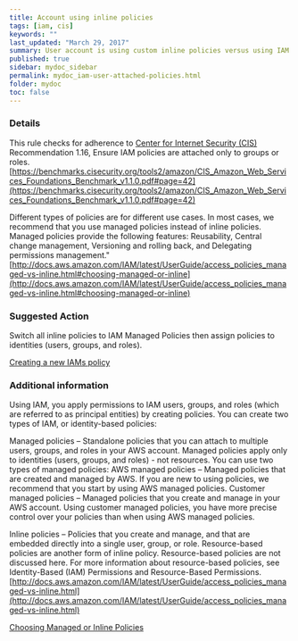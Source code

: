 ```yaml
---
title: Account using inline policies
tags: [iam, cis]
keywords: ""
last_updated: "March 29, 2017"
summary: User account is using custom inline policies versus using IAM group managed policies.
published: true
sidebar: mydoc_sidebar
permalink: mydoc_iam-user-attached-policies.html
folder: mydoc
toc: false
---
```


### Details  
This rule checks for adherence to [Center for Internet Security (CIS)](https://www.cisecurity.org/) Recommendation 1.16, Ensure IAM policies are attached only to groups or roles.  
[https://benchmarks.cisecurity.org/tools2/amazon/CIS_Amazon_Web_Services_Foundations_Benchmark_v1.1.0.pdf#page=42](https://benchmarks.cisecurity.org/tools2/amazon/CIS_Amazon_Web_Services_Foundations_Benchmark_v1.1.0.pdf#page=42)  

Different types of policies are for different use cases. In most cases, we recommend that you use managed policies instead of inline policies. Managed policies provide the following features: Reusability, Central change management, Versioning and rolling back, and Delegating permissions management."
[http://docs.aws.amazon.com/IAM/latest/UserGuide/access_policies_managed-vs-inline.html#choosing-managed-or-inline](http://docs.aws.amazon.com/IAM/latest/UserGuide/access_policies_managed-vs-inline.html#choosing-managed-or-inline)

### Suggested Action  
Switch all inline policies to IAM Managed Policies then assign policies to identities (users, groups, and roles).

[Creating a new IAMs policy](http://docs.aws.amazon.com/IAM/latest/UserGuide/access_policies_create.html)

### Additional information  
Using IAM, you apply permissions to IAM users, groups, and roles (which are referred to as principal entities) by creating policies. You can create two types of IAM, or identity-based policies:  

Managed policies – Standalone policies that you can attach to multiple users, groups, and roles in your AWS account. Managed policies apply only to identities (users, groups, and roles) - not resources. You can use two types of managed policies:
AWS managed policies – Managed policies that are created and managed by AWS. If you are new to using policies, we recommend that you start by using AWS managed policies.
Customer managed policies – Managed policies that you create and manage in your AWS account. Using customer managed policies, you have more precise control over your policies than when using AWS managed policies.  

Inline policies – Policies that you create and manage, and that are embedded directly into a single user, group, or role. Resource-based policies are another form of inline policy. Resource-based policies are not discussed here. For more information about resource-based policies, see Identity-Based (IAM) Permissions and Resource-Based Permissions.  
[http://docs.aws.amazon.com/IAM/latest/UserGuide/access_policies_managed-vs-inline.html](http://docs.aws.amazon.com/IAM/latest/UserGuide/access_policies_managed-vs-inline.html)  

[Choosing Managed or Inline Policies](http://docs.aws.amazon.com/IAM/latest/UserGuide/access_policies_managed-vs-inline.html#choosing-managed-or-inline)
